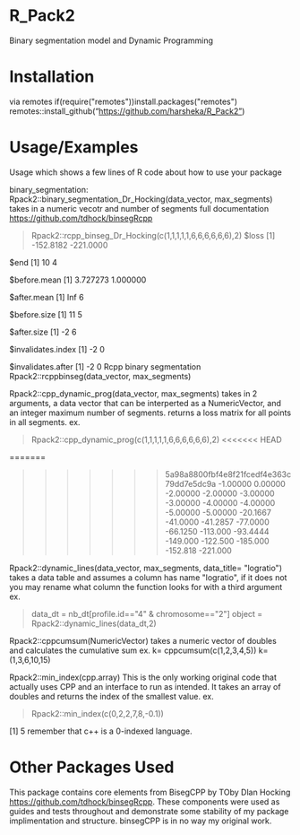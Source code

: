 # R_Pack2
Binary segmentation model and Dynamic Programming

# Installation
via remotes
if(require("remotes"))install.packages("remotes")
remotes::install_github(“https://github.com/harsheka/R_Pack2”)

# Usage/Examples
Usage which shows a few lines of R code about how to use your package

binary_segmentation:
Rpack2::binary_segmentation_Dr_Hocking(data_vector, max_segments)
  takes in a numeric vecotr and number of segments
  full documentation https://github.com/tdhock/binsegRcpp
> Rpack2::rcpp_binseg_Dr_Hocking(c(1,1,1,1,1,6,6,6,6,6,6),2)
$loss
[1] -152.8182 -221.0000

$end
[1] 10  4

$before.mean
[1] 3.727273 1.000000

$after.mean
[1] Inf   6

$before.size
[1] 11  5

$after.size
[1] -2  6

$invalidates.index
[1] -2  0

$invalidates.after
[1] -2  0
Rcpp binary segmentation
Rpack2::rcppbinseg(data_vector, max_segments)

Rpack2::cpp_dynamic_prog(data_vector, max_segments)
  takes in 2 arguments, a data vector that can be interperted as a NumericVector, and an integer maximum number of segments.  returns a loss matrix for all points in all segments.
ex.
> Rpack2::cpp_dynamic_prog(c(1,1,1,1,1,6,6,6,6,6,6),2)
<<<<<<< HEAD

=======
>>>>>>> 5a98a8800fbf4e8f21fcedf4e363c79dd7e5dc9a
-1.00000 0.00000
-2.00000 -2.00000
-3.00000 -3.00000
-4.00000 -4.00000
-5.00000 -5.00000
-20.1667 -41.0000
-41.2857 -77.0000
-66.1250 -113.000
-93.4444 -149.000
-122.500 -185.000
-152.818 -221.000


Rpack2::dynamic_lines(data_vector, max_segments, data_title= "logratio")
  takes a data table and assumes a column has name "logratio", if it does not you may rename what column the function looks for with a third argument
  ex.
  > data_dt = nb_dt[profile.id=="4" & chromosome=="2"]
> object = Rpack2::dynamic_lines(data_dt,2)


Rpack2::cppcumsum(NumericVector)
takes a numeric vector of doubles and calculates the cumulative sum
ex.
k= cppcumsum(c(1,2,3,4,5))
k= (1,3,6,10,15)

Rpack2::min_index(cpp.array)
  This is the only working original code that actually uses CPP and an interface to run as intended.  It takes an array of doubles and returns the index of the smallest value.
  ex.
  > Rpack2::min_index(c(0,2,2,7,8,-0.1))


[1] 5
remember that c++ is a 0-indexed language.

# Other Packages Used

This package contains core elements from BisegCPP by TOby Dlan Hocking https://github.com/tdhock/binsegRcpp.  These components were used as guides and tests throughout and demonstrate some stability of my package implimentation and structure.  binsegCPP is in no way my original work.
